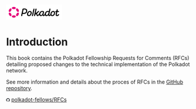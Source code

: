 <p><img width="30%" src="images/Polkadot_Logo_Horizontal_Pink_Black.svg" alt="Polkadot logo" /></p>

# Introduction

This book contains the Polkadot Fellowship Requests for Comments (RFCs)
detailing proposed changes to the technical implementation of the Polkadot network.

See more information and details about the proces of RFCs in the [GitHub repository](https://github.com/polkadot-fellows/RFCs/).

<p><img width="2%" src="images/github-mark.svg" alt="GitHub logo" />&nbsp;<a href="https://github.com/polkadot-fellows/RFCs/">polkadot-fellows/RFCs</a></p>
